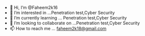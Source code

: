 - 👋 Hi, I’m @Faheem2k16
- 👀 I’m interested in ...Penetration test,Cyber Security
- 🌱 I’m currently learning ... Penetration test,Cyber Security
- 💞️ I’m looking to collaborate on ...Penetration test,Cyber Security
- 📫 How to reach me ... faheem2k18@gmail.com

<!---
Faheem2k16/Faheem2k16 is a ✨ special ✨ repository because its `README.md` (this file) appears on your GitHub profile.
You can click the Preview link to take a look at your changes.
--->
